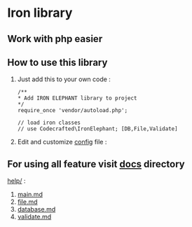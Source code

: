 # Iron library

## Work with php easier

## How to use this library

1.  Just add this to your own code :

        /**
        * Add IRON ELEPHANT library to project
        */
        require_once 'vendor/autoload.php';

        // load iron classes
        // use Codecrafted\IronElephant; [DB,File,Validate]

2.  Edit and customize [config](https://github.com/SeyedMahmoudMousavi/iron-elephant/blob/master/src/configs/) file :

## For using all feature visit [**docs**](https://github.com/SeyedMahmoudMousavi/iron-elephant/blob/master/docs/api/index.html) directory

[help/](https://github.com/SeyedMahmoudMousavi/iron-elephant/blob/master/docs) :

1. [main.md](https://github.com/SeyedMahmoudMousavi/iron-elephant/blob/master/docs/main.md)
2. [file.md](https://github.com/SeyedMahmoudMousavi/iron-elephant/blob/master/docs/file.md)
3. [database.md](https://github.com/SeyedMahmoudMousavi/iron-elephant/blob/master/docs/database.md)
4. [validate.md](https://github.com/SeyedMahmoudMousavi/iron-elephant/blob/master/docs/validate.md)

